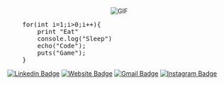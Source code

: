 
<div style="display:flex"><img style="margin:auto" alt="GIF" src="https://media.giphy.com/media/y0NFayaBeiWEU/source.gif" /></div>
<pre>
    for(int i=1;i>0;i++){
        print "Eat"
        console.log("Sleep")
        echo("Code");
        puts("Game");
    }
</pre>

[![Linkedin Badge](https://img.shields.io/badge/-RishabhLinkedIn-blue?style=flat&logo=Linkedin&logoColor=white&link=https://www.linkedin.com/in/rishabhh-singh/)](https://www.linkedin.com/in/rishabhh-singh/)
[![Website Badge](https://img.shields.io/badge/-RishabhWeb-47CCCC?style=flat&logo=Google-Chrome&logoColor=white&link=https://thefrontendrish.tech/)](https://thefrontendrish.tech/)
[![Gmail Badge](https://img.shields.io/badge/-ris8645208-c14438?style=flat&logo=Gmail&logoColor=white&link=mailto:ris8645208@gmail.com)](mailto:ris8645208@gmail.com)
[![Instagram Badge](https://img.shields.io/badge/-@thefrontendrish-purple?style=flat&logo=instagram&logoColor=white&link=https://www.instagram.com/thefrontendrish/)](https://www.instagram.com/thefrontendrish/)

